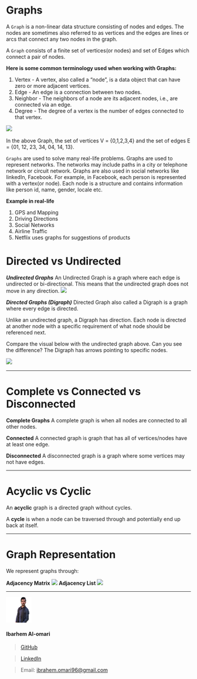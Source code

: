 Graphs
===

A `Graph` is a non-linear data structure consisting of nodes and edges. The nodes are sometimes also referred to as vertices and the edges are lines or arcs that connect any two nodes in the graph.

A `Graph` consists of a finite set of vertices(or nodes) and set of Edges which connect a pair of nodes.


**Here is some common terminology used when working with Graphs:**

1. Vertex - A vertex, also called a “node”, is a data object that can have zero or more adjacent vertices.
1. Edge - An edge is a connection between two nodes.
1. Neighbor - The neighbors of a node are its adjacent nodes, i.e., are connected via an edge.
1. Degree - The degree of a vertex is the number of edges connected to that vertex.

![](https://www.geeksforgeeks.org/wp-content/uploads/undirectedgraph.png)

In the above Graph, the set of vertices V = {0,1,2,3,4} and the set of edges E = {01, 12, 23, 34, 04, 14, 13}.


`Graphs` are used to solve many real-life problems. Graphs are used to represent networks. The networks may include paths in a city or telephone network or circuit network. Graphs are also used in social networks like linkedIn, Facebook. For example, in Facebook, each person is represented with a vertex(or node). Each node is a structure and contains information like person id, name, gender, locale etc.

**Example in real-life**
1. GPS and Mapping
1. Driving Directions
1. Social Networks
1. Airline Traffic
1. Netflix uses graphs for suggestions of products

Directed vs Undirected
===

***Undirected Graphs***
An Undirected Graph is a graph where each edge is undirected or bi-directional. This means that the undirected graph does not move in any direction.
![](https://codefellows.github.io/common_curriculum/data_structures_and_algorithms/Code_401/class-35/resources/assets/UndirectedGraph.PNG)


***Directed Graphs (Digraph)***
Directed Graph also called a Digraph is a graph where every edge is directed.

Unlike an undirected graph, a Digraph has direction. Each node is directed at another node with a specific requirement of what node should be referenced next.

Compare the visual below with the undirected graph above. Can you see the difference? The Digraph has arrows pointing to specific nodes.

![](https://codefellows.github.io/common_curriculum/data_structures_and_algorithms/Code_401/class-35/resources/assets/DirectedGraph.PNG)

---

Complete vs Connected vs Disconnected
===

**Complete Graphs**
A complete graph is when all nodes are connected to all other nodes.

**Connected**
A connected graph is graph that has all of vertices/nodes have at least one edge.

**Disconnected**
A disconnected graph is a graph where some vertices may not have edges.

---

Acyclic vs Cyclic
===

An **acyclic** graph is a directed graph without cycles.

A **cycle** is when a node can be traversed through and potentially end up back at itself.

---

Graph Representation
===

We represent graphs through:

**Adjacency Matrix**
![](https://codefellows.github.io/common_curriculum/data_structures_and_algorithms/Code_401/class-35/resources/assets/AdjMatrix.PNG)
**Adjacency List**
![](https://codefellows.github.io/common_curriculum/data_structures_and_algorithms/Code_401/class-35/resources/assets/AdjList.PNG)



---

![](ibrahem.png) 
#### **Ibarhem Al-omari**
> [GitHub](https://github.com/ibrahemomari)

>[LinkedIn](https://www.linkedin.com/in/ibrahem-omari-5967a5198/)

> Email: ibrahem.omari96@gmail.com